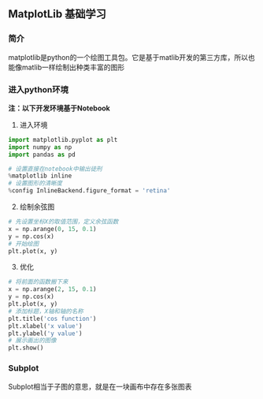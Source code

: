 ## MatplotLib 基础学习

### 简介

matplotlib是python的一个绘图工具包。它是基于matlib开发的第三方库，所以也能像matlib一样绘制出种类丰富的图形

### 进入python环境

**注：以下开发环境基于Notebook**

1. 进入环境

```python
import matplotlib.pyplot as plt
import numpy as np
import pandas as pd

# 设置直接在notebook中输出徒刑
%matplotlib inline
# 设置图形的清晰度
%config InlineBackend.figure_format = 'retina'
```

2. 绘制余弦图

```python
# 先设置坐标X的取值范围，定义余弦函数
x = np.arange(0, 15, 0.1)
y = np.cos(x)
# 开始绘图
plt.plot(x, y)
```

3. 优化

```python
# 将前面的函数搬下来
x = np.arange(2, 15, 0.1)
y = np.cos(x)
plt.plot(x, y)
# 添加标题，X轴和轴的名称
plt.title('cos function')
plt.xlabel('x value')
plt.ylabel('y value')
# 展示画出的图像
plt.show()
```

### Subplot

Subplot相当于子图的意思，就是在一块画布中存在多张图表

